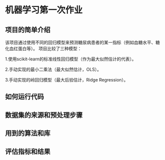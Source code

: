 # 机器学习第一次作业
## 项目的简单介绍
该项目通过使用不同的回归模型来预测糖尿病患者的某一指标（例如血糖水平、糖化血红蛋白等）。
项目比较了三种模型：


1.使用scikit-learn的标准线性回归模型（作为最大似然估计的代表）。


2.手动实现的最小二乘法（最大似然估计，OLS）。


3.手动实现的岭回归模型（最大后验估计，Ridge Regression）。
## 如何运行代码
## 数据集的来源和预处理步骤
## 用到的算法和库
## 评估指标和结果
